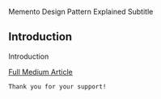 Memento Design Pattern Explained
Subtitle

## Introduction
Introduction

[Full Medium Article](https://medium.com/@fedcal)


```
Thank you for your support!
```
